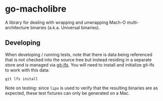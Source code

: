 # go-macholibre

A library for dealing with wrapping and unwrapping Mach-O multi-architecture binaries (a.k.a. Universal binaries). 

## Developing

When developing / running tests, note that there is data being referenced that is not checked into the source tree 
but instead residing in a separate store and is managed via [git-lfs](https://git-lfs.github.com/). You will need to 
install and initialize git-lfs to work with this data:

```
git lfs install
```

Note on testing: since `lipo` is used to verify that the resulting binaries are as expected, these test fixtures 
can only be generated on a Mac.
